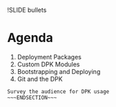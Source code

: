 !SLIDE bullets

# Agenda

1. Deployment Packages
1. Custom DPK Modules
1. Bootstrapping and Deploying
1. Git and the DPK

~~~SECTION:notes~~~
Survey the audience for DPK usage
~~~ENDSECTION~~~